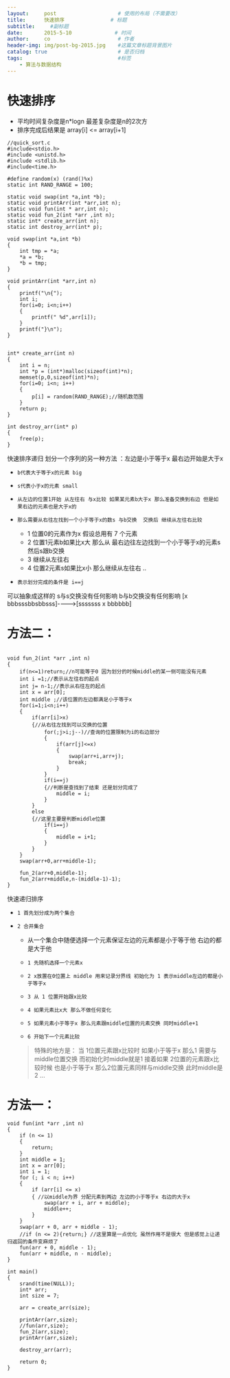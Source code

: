 ```yaml
---
layout:     post                    # 使用的布局（不需要改）
title:      快速排序               # 标题 
subtitle:     #副标题
date:       2015-5-10              # 时间
author:     co                      # 作者
header-img: img/post-bg-2015.jpg    #这篇文章标题背景图片
catalog: true                       # 是否归档
tags:                               #标签
    - 算法与数据结构
---
```

# 快速排序
- 平均时间复杂度是n*logn 最差复杂度是n的2次方
- 排序完成后结果是 array[i] <= array[i+1]


```
//quick_sort.c  
#include<stdio.h>
#include <unistd.h>
#include <stdlib.h>
#include<time.h>

#define random(x) (rand()%x)
static int RAND_RANGE = 100;

static void swap(int *a,int *b);
static void printArr(int *arr,int n);
static void fun(int * arr,int n);
static void fun_2(int *arr ,int n);
static int* create_arr(int n);
static int destroy_arr(int* p);

void swap(int *a,int *b)
{
    int tmp = *a;
    *a = *b;
    *b = tmp;
}

void printArr(int *arr,int n)
{
    printf("\n{");
    int i;
    for(i=0; i<n;i++)
    {
        printf(" %d",arr[i]);
    }
    printf("}\n");
}


int* create_arr(int n)
{
    int i = n;
    int *p = (int*)malloc(sizeof(int)*n);
    memset(p,0,sizeof(int)*n);
    for(i=0; i<n; i++)
    {
        p[i] = random(RAND_RANGE);//随机数范围
    }
    return p;
}

int destroy_arr(int* p)
{
    free(p);
}

```



快速排序递归 划分一个序列的另一种方法 ：左边是小于等于x 最右边开始是大于x
-     b代表大于等于x的元素 big 
-     s代表小于x的元素 small
-     从左边的位置1开始 从左往右 与x比较 如果某元素b大于x 那么准备交换到右边 但是如果右边的元素也是大于x的 
-     那么需要从右往左找到一个小于等于x的数s 与b交换  交换后 继续从左往右比较
     - 1 位置0的元素作为x 假设总用有 7 个元素
     - 2 位置1元素b如果比x大 那么从 最右边往左边找到一个小于等于x的元素s  然后s跟b交换
     - 3 继续从左往右
     - 4 位置2元素s如果比x小 那么继续从左往右
      ..
-     表示划分完成的条件是 i==j

可以抽象成这样的 s与s交换没有任何影响 b与b交换没有任何影响
[x bbbsssbbsbbsss]---->[sssssss x bbbbbb]



# 方法二：
```

void fun_2(int *arr ,int n)
{
    if(n<=1)return;//n可能等于0 因为划分的时候middle的某一侧可能没有元素
    int i =1;//表示从左往右的起点
    int j= n-1;//表示从右往左的起点
    int x = arr[0];
    int middle ;//该位置的左边都满足小于等于x
    for(i=1;i<n;i++)
    {
        if(arr[i]>x)
        {//从右往左找到可以交换的位置
            for(;j>i;j--)//查询的位置限制为i的右边部分
            {
                if(arr[j]<=x)
                {
                    swap(arr+i,arr+j);
                    break;
                }
            }
            if(i==j)
            {//判断是查找到了结束 还是划分完成了
                middle = i;
            }
        }
        else
        {//这里主要是判断middle位置
            if(i==j)
            {
                middle = i+1;
            }
        }
    }
    swap(arr+0,arr+middle-1);

    fun_2(arr+0,middle-1);
    fun_2(arr+middle,n-(middle-1)-1);
}

```


快速递归排序
-     1 首先划分成为两个集合
-     2 合并集合
    - 从一个集合中随便选择一个元素保证左边的元素都是小于等于他 右边的都是大于他
    -     1 先随机选择一个元素x
    -     2 x放置在0位置上 middle 用来记录分界线 初始化为 1 表示middle左边的都是小于等于x 
    -     3 从 1 位置开始跟x比较
    -     4 如果元素比x大 那么不做任何变化
    -     5 如果元素小于等于x 那么元素跟middle位置的元素交换 同时middle+1 
    -     6 开始下一个元素比较
    > 特殊的地方是：
    当 1位置元素跟x比较时 如果小于等于x 那么1 需要与middle位置交换 而初始化时middle就是1 
    接着如果 2位置的元素跟x比较时候 也是小于等于x 那么2位置元素同样与middle交换 此时middle是 2
    ...
    

# 方法一：

```
void fun(int *arr ,int n)
{
    if (n <= 1)
    {
        return;
    }
    int middle = 1;
    int x = arr[0];
    int i = 1;
    for (; i < n; i++)
    {
        if (arr[i] <= x)
        { //以middle为界 分配元素到两边 左边的小于等于x 右边的大于x
            swap(arr + i, arr + middle);
            middle++;
        }
    }
    swap(arr + 0, arr + middle - 1);
    //if (n <= 2){return;} //这里算是一点优化 虽然作用不是很大 但是感觉上让递归返回的条件变麻烦了 
    fun(arr + 0, middle - 1);
    fun(arr + middle, n - middle);
}

int main()  
{  
    srand(time(NULL));
    int* arr;
    int size = 7;
    
    arr = create_arr(size);
    
    printArr(arr,size);
    //fun(arr,size);
    fun_2(arr,size);
    printArr(arr,size);

    destroy_arr(arr);
 
    return 0;
} 
```